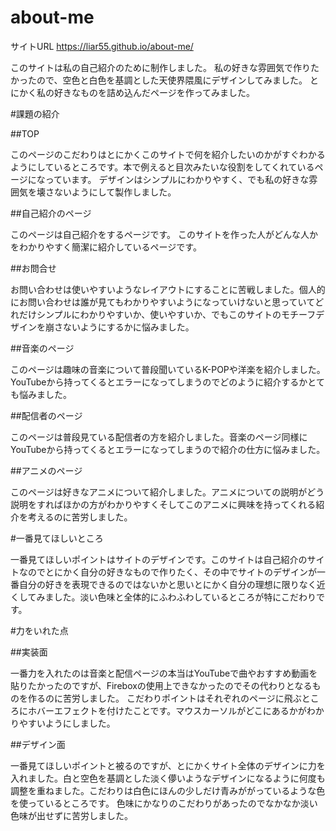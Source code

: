 # about-me
サイトURL https://liar55.github.io/about-me/

このサイトは私の自己紹介のために制作しました。
私の好きな雰囲気で作りたかったので、空色と白色を基調とした天使界隈風にデザインしてみました。
とにかく私の好きなものを詰め込んだページを作ってみました。

#課題の紹介

##TOP

このページのこだわりはとにかくこのサイトで何を紹介したいのかがすぐわかるようにしているところです。本で例えると目次みたいな役割をしてくれているページになっています。
デザインはシンプルにわかりやすく、でも私の好きな雰囲気を壊さないようにして製作しました。


##自己紹介のページ

このページは自己紹介をするページです。
このサイトを作った人がどんな人かをわかりやすく簡潔に紹介しているページです。


##お問合せ

お問い合わせは使いやすいようなレイアウトにすることに苦戦しました。個人的にお問い合わせは誰が見てもわかりやすいようになっていけないと思っていてどれだけシンプルにわかりやすいか、使いやすいか、でもこのサイトのモチーフデザインを崩さないようにするかに悩みました。


##音楽のページ

このページは趣味の音楽について普段聞いているK-POPや洋楽を紹介しました。YouTubeから持ってくるとエラーになってしまうのでどのように紹介するかとても悩みました。


##配信者のページ

このページは普段見ている配信者の方を紹介しました。音楽のページ同様にYouTubeから持ってくるとエラーになってしまうので紹介の仕方に悩みました。


##アニメのページ

このページは好きなアニメについて紹介しました。アニメについての説明がどう説明をすればほかの方がわかりやすくそしてこのアニメに興味を持ってくれる紹介を考えるのに苦労しました。


#一番見てほしいところ

一番見てほしいポイントはサイトのデザインです。このサイトは自己紹介のサイトなのでとにかく自分の好きなもので作りたく、その中でサイトのデザインが一番自分の好きを表現できるのではないかと思いとにかく自分の理想に限りなく近くしてみました。淡い色味と全体的にふわふわしているところが特にこだわりです。

#力をいれた点

##実装面

一番力を入れたのは音楽と配信ページの本当はYouTubeで曲やおすすめ動画を貼りたかったのですが、Fireboxの使用上できなかったのでその代わりとなるものを作るのに苦労しました。
こだわりポイントはそれぞれのページに飛ぶところにホバーエフェクトを付けたことです。マウスカーソルがどこにあるかがわかりやすいようにしました。

##デザイン面

一番見てほしいポイントと被るのですが、とにかくサイト全体のデザインに力を入れました。白と空色を基調とした淡く儚いようなデザインになるように何度も調整を重ねました。こだわりは白色にほんの少しだけ青みががっているような色を使っているところです。
色味にかなりのこだわりがあったのでなかなか淡い色味が出せずに苦労しました。





